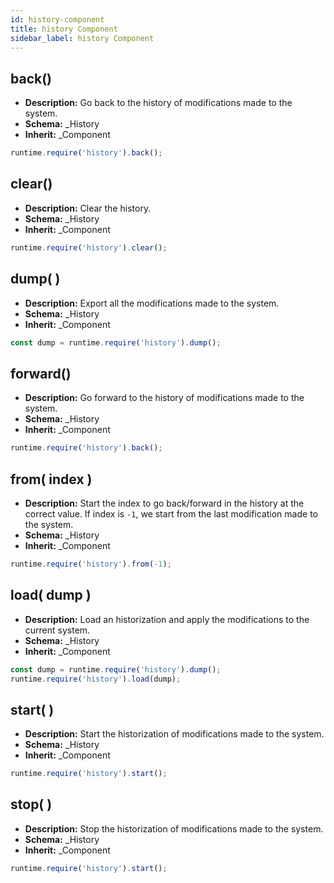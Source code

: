```yaml
---
id: history-component
title: history Component
sidebar_label: history Component
---
```


## back()

- **Description:** Go back to the history of modifications made to the system.
- **Schema:** _History
- **Inherit:** _Component

```js
runtime.require('history').back();
```

## clear()

- **Description:** Clear the history.
- **Schema:** _History
- **Inherit:** _Component

```js
runtime.require('history').clear();
```

## dump( )

- **Description:** Export all the modifications made to the system.
- **Schema:** _History
- **Inherit:** _Component

```js
const dump = runtime.require('history').dump();
```

## forward()

- **Description:** Go forward to the history of modifications made to the system.
- **Schema:** _History
- **Inherit:** _Component

```js
runtime.require('history').back();
```

## from( index )

- **Description:** Start the index to go back/forward in the history at the correct value. If index is `-1`, we start from the last modification made to the system.
- **Schema:** _History
- **Inherit:** _Component

```js
runtime.require('history').from(-1);
```

## load( dump )

- **Description:** Load an historization and apply the modifications to the current system.
- **Schema:** _History
- **Inherit:** _Component

```js
const dump = runtime.require('history').dump();
runtime.require('history').load(dump);
```

## start( )

- **Description:** Start the historization of modifications made to the system.
- **Schema:** _History
- **Inherit:** _Component

```js
runtime.require('history').start();
```

## stop( )

- **Description:** Stop the historization of modifications made to the system.
- **Schema:** _History
- **Inherit:** _Component

```js
runtime.require('history').start();
```